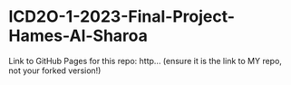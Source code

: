 # ICD2O-1-2023-Final-Project-Hames-Al-Sharoa

Link to GitHub Pages for this repo: http...
(ensure it is the link to MY repo, not your forked version!)
